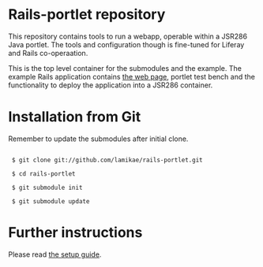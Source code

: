 Rails-portlet repository
========================
This repository contains tools to run a webapp, operable within a JSR286 Java portlet.
The tools and configuration though is fine-tuned for Liferay and Rails co-operaation. 

This is the top level container for the submodules and the example. The example Rails application contains [the web page](http://rails-portlet.rubyforge.org/), portlet test bench and the functionality to deploy the application into a JSR286 container.

Installation from Git
=====================
Remember to update the submodules after initial clone.

<code>
 $ git clone git://github.com/lamikae/rails-portlet.git<br />
 $ cd rails-portlet<br />
 $ git submodule init<br />
 $ git submodule update
</code>

Further instructions
====================
Please read [the setup guide](http://rails-portlet.rubyforge.org/doc/defaultsetup.html).

